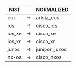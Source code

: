 | NIST | | NORMALIZED |
| ---------- | -- | ------ |
| eos | → | arista_eos |
| ios | → | cisco_ios |
| ios_xe | → | cisco_xe |
| ios_xr | → | cisco_xr |
| junos | → | juniper_junos |
| nx-os | → | cisco_nxos |